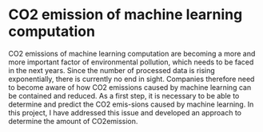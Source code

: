 # CO2 emission of machine learning computation
CO2 emissions of machine learning computation are becoming a more and more important factor of environmental pollution, 
which needs to be faced in the next years. 
Since the number of processed data is rising exponentially, there is currently no end in sight.
Companies therefore need to become aware of how CO2 emissions caused by 
machine learning can be contained and reduced. As a first step, 
it is necessary to be able to determine and predict the CO2 emis-sions caused by machine learning.
In this project, I have addressed this issue and developed an approach to determine the amount of CO2emission.
